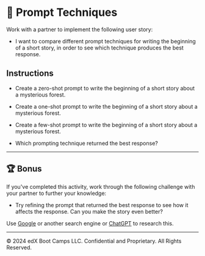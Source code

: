 # 📖 Prompt Techniques

Work with a partner to implement the following user story:

* I want to compare different prompt techniques for writing the beginning of a short story, in order to see which technique produces the best response.

## Instructions

* Create a zero-shot prompt to write the beginning of a short story about a mysterious forest.

* Create a one-shot prompt to write the beginning of a short story about a mysterious forest.

* Create a few-shot prompt to write the beginning of a short story about a mysterious forest.

* Which prompting technique returned the best response?

---

## 🏆 Bonus

If you've completed this activity, work through the following challenge with your partner to further your knowledge:

* Try refining the prompt that returned the best response to see how it affects the response. Can you make the story even better?

Use [Google](https://www.google.com) or another search engine or [ChatGPT](https://chatgpt.com/) to research this.

---
© 2024 edX Boot Camps LLC. Confidential and Proprietary. All Rights Reserved.
